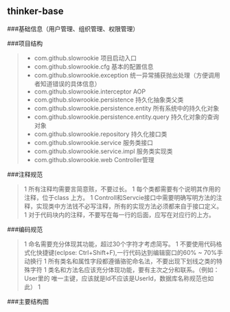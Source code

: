 ## thinker-base
###基础信息（用户管理、组织管理、权限管理）

###项目结构 
>* com.github.slowrookie							项目启动入口
>* com.github.slowrookie.cfg    					基本的配置信息
>* com.github.slowrookie.exception 					统一异常捕获抛出处理（方便调用者知道错误的具体信息）
>* com.github.slowrookie.interceptor				AOP
>* com.github.slowrookie.persistence 				持久化抽象类父类
>* com.github.slowrookie.persistence.entity			所有系统中的持久化对象
>* com.github.slowrookie.persistence.entity.query 	持久化对象的查询对象
>* com.github.slowrookie.repository 				持久化接口类
>* com.github.slowrookie.service 					服务类接口
>* com.github.slowrookie.service.impl				服务类实现类
>* com.github.slowrookie.web						Controller管理

###注释规范
>1	所有注释均需要言简意赅，不要过长。
>1	每个类都需要有个说明其作用的注释，位于class 上方。
>1	Controll和Servcie接口中需要明确写明方法的注释，实现类中方法钱不必写注释，所有的实现方法必须都来自于接口定义。
>1	对于代码块内的注释，不要写在每一行的后面，应写在对应行的上方。

###编码规范
>1	命名需要充分体现其功能，超过30个字符才考虑简写。
>1	不要使用代码格式化快捷键(eclpse: Ctrl+Shift+F),一行代码达到编辑窗口的60% ~ 70%手动换行
>1	所有类名和属性字段都遵循骆驼命名法，不要出现下划线之类的特殊字符
>1	类名和方法名应该充分体现功能，要有主次之分和联系。（例如：User里的 唯一主键，应该就是Id不应该是UserId，数据库名称规范也如此）
>1	

###主要结构图
 
